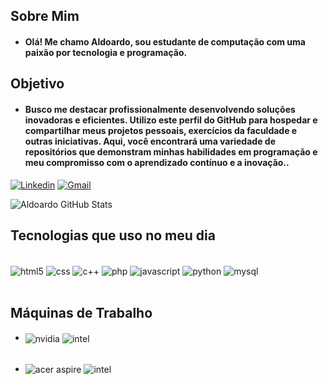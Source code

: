 ## Sobre Mim
 - #### Olá! Me chamo Aldoardo, sou estudante de computação com uma paixão por tecnologia e programação.
 ## Objetivo
 - #### Busco me destacar profissionalmente desenvolvendo soluções inovadoras e eficientes. Utilizo este perfil do GitHub para hospedar e compartilhar meus projetos pessoais, exercícios da faculdade e outras iniciativas. Aqui, você encontrará uma variedade de repositórios que demonstram minhas habilidades em programação e meu compromisso com o aprendizado contínuo e a inovação..

[![Linkedin](https://img.shields.io/badge/LinkedIn-0077B5?style=for-the-badge&logo=linkedin&logoColor=white)](https://www.linkedin.com/in/aldoardo/?original_referer=)
[![Gmail](https://img.shields.io/badge/Gmail-D14836?style=for-the-badge&logo=gmail&logoColor=white)](mailto:aldoardoalves@gmail.com?subject=Contato)


![Aldoardo GitHub Stats](https://github-readme-stats.vercel.app/api?username=Aldoardo&show_icons=true&theme=dracula)
## Tecnologias que uso no meu dia 
<div style = "display: inline_block"><br/>
<img align = "center" alt= "html5" src = "https://img.shields.io/badge/HTML5-E34F26?style=for-the-badge&logo=html5&logoColor=white"/>
<img align = "center" alt= "css" src = "https://img.shields.io/badge/CSS3-1572B6?style=for-the-badge&logo=css3&logoColor=white"/>
<img align = "center" alt= "c++" src = "https://img.shields.io/badge/C%2B%2B-00599C?style=for-the-badge&logo=c%2B%2B&logoColor=white"/>
<img align = "center" alt= "php" src = "https://img.shields.io/badge/PHP-777BB4?style=for-the-badge&logo=php&logoColor=white"/>
<img align = "center" alt= "javascript" src = "https://img.shields.io/badge/JavaScript-323330?style=for-the-badge&logo=javascript&logoColor=F7DF1E"/>
<img align = "center" alt= "python" src = "https://img.shields.io/badge/Python-14354C?style=for-the-badge&logo=python&logoColor=white"/>
<img align = "center" alt= "mysql" src = "https://img.shields.io/badge/PostgreSQL-316192?style=for-the-badge&logo=postgresql&logoColor=white"/>
</div><br/>

## Máquinas de Trabalho
- <img align = "center" alt= "nvidia" src = "https://img.shields.io/badge/NVIDIA-GTX4060-76B900?style=for-the-badge&logo=nvidia&logoColor=white"/> <img align = "center" alt= "intel" src = "https://img.shields.io/badge/Intel-Core_i5_12600K-0071C5?style=for-the-badge&logo=intel&logoColor=white"/>
<br></br>



 - <img align = "center" alt= "acer aspire" src = "https://img.shields.io/badge/Windows/Linux-Acer_Aspire_5-0078D6?style=for-the-badge&logo=windows&logoColor=white"/> <img align = "center" alt= "intel" src = "https://img.shields.io/badge/Intel-Core_i5_12450H-0071C5?style=for-the-badge&logo=intel&logoColor=white"/>
